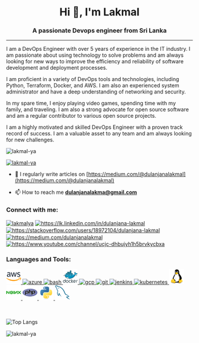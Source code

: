 <h1 align="center">Hi 👋, I'm Lakmal</h1>
<h3 align="center">A passionate Devops engineer from Sri Lanka</h3>
<hr>

I am a DevOps Engineer with over 5 years of experience in the IT industry. I am passionate about using technology to solve problems and am always looking for new ways to improve the efficiency and reliability of software development and deployment processes.

I am proficient in a variety of DevOps tools and technologies, including Python, Terraform, Docker, and AWS. I am also an experienced system administrator and have a deep understanding of networking and security.

In my spare time, I enjoy playing video games, spending time with my family, and traveling. I am also a strong advocate for open source software and am a regular contributor to various open source projects.

I am a highly motivated and skilled DevOps Engineer with a proven track record of success. I am a valuable asset to any team and am always looking for new challenges.
    
<p align="left"> <img src="https://komarev.com/ghpvc/?username=lakmal-ya&label=Profile%20views&color=0e75b6&style=flat" alt="lakmal-ya" /> </p>

<p align="left"> <a href="https://github.com/ryo-ma/github-profile-trophy"><img src="https://github-profile-trophy.vercel.app/?username=lakmal-ya" alt="lakmal-ya" /></a> </p>

- 📝 I regularly write articles on [https://medium.com/@dulanjanalakmal](https://medium.com/@dulanjanalakmal)

- 📫 How to reach me **dulanjanalakma@gmail.com**

<h3 align="left">Connect with me:</h3>
<p align="left">
<a href="https://dev.to/lakmalya" target="blank"><img align="center" src="https://raw.githubusercontent.com/rahuldkjain/github-profile-readme-generator/master/src/images/icons/Social/devto.svg" alt="lakmalya" height="30" width="40" /></a>
<a href="https://lk.linkedin.com/in/dulanjana-lakmal" target="blank"><img align="center" src="https://raw.githubusercontent.com/rahuldkjain/github-profile-readme-generator/master/src/images/icons/Social/linked-in-alt.svg" alt="https://lk.linkedin.com/in/dulanjana-lakmal" height="30" width="40" /></a>
<a href="https://stackoverflow.com/users/18972104/dulanjana-lakmal" target="blank"><img align="center" src="https://raw.githubusercontent.com/rahuldkjain/github-profile-readme-generator/master/src/images/icons/Social/stack-overflow.svg" alt="https://stackoverflow.com/users/18972104/dulanjana-lakmal" height="30" width="40" /></a>
<a href="https://medium.com/@dulanjanalakmal" target="blank"><img align="center" src="https://raw.githubusercontent.com/rahuldkjain/github-profile-readme-generator/master/src/images/icons/Social/medium.svg" alt="https://medium.com/dulanjanalakmal" height="30" width="40" /></a>
<a href="https://www.youtube.com/channel/UCjC-dHbUJYH1h5BRVkYcBxA" target="blank"><img align="center" src="https://raw.githubusercontent.com/rahuldkjain/github-profile-readme-generator/master/src/images/icons/Social/youtube.svg" alt="https://www.youtube.com/channel/ucjc-dhbujyh1h5brvkycbxa" height="30" width="40" /></a>
    
<h3 align="left">Languages and Tools:</h3>
<p align="left"> <a href="https://aws.amazon.com" target="_blank" rel="noreferrer"> <img src="https://raw.githubusercontent.com/devicons/devicon/master/icons/amazonwebservices/amazonwebservices-original-wordmark.svg" alt="aws" width="40" height="40"/> </a> <a href="https://azure.microsoft.com/en-in/" target="_blank" rel="noreferrer"> <img src="https://www.vectorlogo.zone/logos/microsoft_azure/microsoft_azure-icon.svg" alt="azure" width="40" height="40"/> </a> <a href="https://www.gnu.org/software/bash/" target="_blank" rel="noreferrer"> <img src="https://www.vectorlogo.zone/logos/gnu_bash/gnu_bash-icon.svg" alt="bash" width="40" height="40"/> </a> <a href="https://www.docker.com/" target="_blank" rel="noreferrer"> <img src="https://raw.githubusercontent.com/devicons/devicon/master/icons/docker/docker-original-wordmark.svg" alt="docker" width="40" height="40"/> </a> <a href="https://cloud.google.com" target="_blank" rel="noreferrer"> <img src="https://www.vectorlogo.zone/logos/google_cloud/google_cloud-icon.svg" alt="gcp" width="40" height="40"/> </a> <a href="https://git-scm.com/" target="_blank" rel="noreferrer"> <img src="https://www.vectorlogo.zone/logos/git-scm/git-scm-icon.svg" alt="git" width="40" height="40"/> </a> <a href="https://www.jenkins.io" target="_blank" rel="noreferrer"> <img src="https://www.vectorlogo.zone/logos/jenkins/jenkins-icon.svg" alt="jenkins" width="40" height="40"/> </a> <a href="https://kubernetes.io" target="_blank" rel="noreferrer"> <img src="https://www.vectorlogo.zone/logos/kubernetes/kubernetes-icon.svg" alt="kubernetes" width="40" height="40"/> </a> <a href="https://www.linux.org/" target="_blank" rel="noreferrer"> <img src="https://raw.githubusercontent.com/devicons/devicon/master/icons/linux/linux-original.svg" alt="linux" width="40" height="40"/> </a> <a href="https://www.nginx.com" target="_blank" rel="noreferrer"> <img src="https://raw.githubusercontent.com/devicons/devicon/master/icons/nginx/nginx-original.svg" alt="nginx" width="40" height="40"/> </a> <a href="https://www.php.net" target="_blank" rel="noreferrer"> <img src="https://raw.githubusercontent.com/devicons/devicon/master/icons/php/php-original.svg" alt="php" width="40" height="40"/> </a> <a href="https://www.python.org" target="_blank" rel="noreferrer"> <img src="https://raw.githubusercontent.com/devicons/devicon/master/icons/python/python-original.svg" alt="python" width="40" height="40"/> </a> 
<a href="https://www.mysql.com/" target="_blank" rel="noreferrer"> <img src="https://raw.githubusercontent.com/devicons/devicon/master/icons/mysql/mysql-original.svg" alt="python" width="40" height="40"/> </a>     
</p>

<br><br>
![Top Langs](https://github-readme-stats.vercel.app/api/top-langs/?username=lakmal-ya&layout=compact&langs_count=8&theme=dark)
 <br>
<p><img align="center" src="https://github-readme-streak-stats.herokuapp.com/?user=lakmal-ya&" alt="lakmal-ya" /></p>
